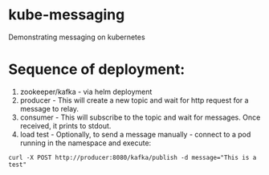 # kube-messaging
Demonstrating messaging on kubernetes

# Sequence of deployment:
1. zookeeper/kafka - via helm deployment
2. producer - This will create a new topic and wait for http request for a message to relay.
3. consumer - This will subscribe to the topic and wait for messages.  Once received, it prints to stdout.
4. load test - Optionally, to send a message manually - connect to a pod running in the namespace and execute:
```
curl -X POST http://producer:8080/kafka/publish -d message="This is a test"
```
